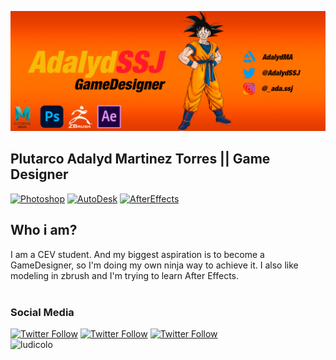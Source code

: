 

[![Imagen Banner](https://github.com/AdalydMartinez2A/AdalydMartinez2A/blob/main/banner_git_hub.jpg?raw=true)]()
## Plutarco Adalyd Martinez Torres || Game Designer
[![Photoshop](https://img.shields.io/badge/Photoshop-31A8FF?style=for-the-badge&logo=Adobe%20Photoshop&logoColor=white&labelColor=101010)]()
[![AutoDesk](https://img.shields.io/badge/autodesk-%230696D7.svg?&style=for-the-badge&logo=autodesk&logoColor=white&labelColor=101010)]()
[![AfterEffects](https://img.shields.io/badge/adobe%20after%20effects-%239999FF.svg?&style=for-the-badge&logo=adobe%20after%20effects&logoColor=white&labelColor=101010)]()
<br>
## Who i am?
I am a CEV student. And my biggest aspiration is to become a GameDesigner, so I'm doing my own ninja way to achieve it. I also like modeling in zbrush and I'm trying to learn After Effects.
<br><br>
### Social Media
[![Twitter Follow](https://img.shields.io/twitter/url?label=Twitter&style=social&url=https%3A%2F%2Ftwitter.com%2FAdalydSSJ)](https://twitter.com/AdalydSSJ)
[![Twitter Follow](https://img.shields.io/twitter/url?label=ArtStation&logo=ArtStation&style=social&url=https%3A%2F%2Ftwitter.com%2FAdalydSSJ)]( https://www.artstation.com/ada_ssj)
[![Twitter Follow](https://img.shields.io/twitter/url?label=Instagram&logo=Instagram&style=social&url=https%3A%2F%2Ftwitter.com%2FAdalydSSJ)]( https://www.instagram.com/_ada.ssj/)
<br>
![ludicolo](https://cdna.artstation.com/p/assets/images/images/050/530/798/large/adalydma-renderconfirma.jpg?1655084045)
